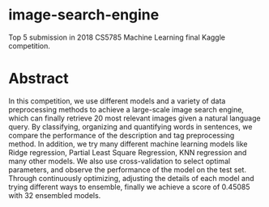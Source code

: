 # image-search-engine
Top 5 submission in 2018 CS5785 Machine Learning final Kaggle competition.

# Abstract
In this competition, we use different models and a variety of data preprocessing methods to achieve a large-scale image search engine, which can finally retrieve 20 most relevant images given a natural language query. By classifying, organizing and quantifying words in sentences, we compare the performance of the description and tag preprocessing method. In addition, we try many different machine learning models like Ridge regression, Partial Least Square Regression, KNN regression and many other models. We also use cross-validation to select optimal parameters, and observe the performance of the model on the test set. Through continuously optimizing, adjusting the details of each model and trying different ways to ensemble, finally we achieve a score of 0.45085 with 32 ensembled models.  
